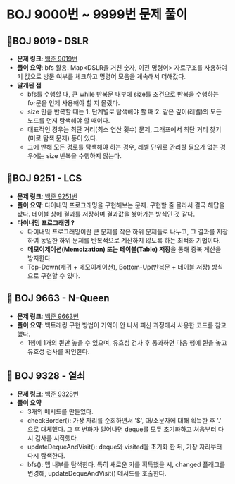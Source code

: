 # BOJ 9000번 ~ 9999번 문제 풀이

## 📌BOJ 9019 - DSLR
- **문제 링크**: [백준 9019번](https://www.acmicpc.net/problem/9019)
- **풀이 요약**: bfs 활용. Map<DSLR을 거친 숫자, 이전 명령어> 자료구조를 사용하여 키 값으로 방문 여부를 체크하고 명령어 모음을 계속해서 더해갔다.
- **알게된 점**
  - bfs를 수행할 때, 큰 while 반복문 내부에 size를 조건으로 반복을 수행하는 for문을 언제 사용해야 할 지 몰랐다.
  - size 만큼 반복할 때는 1. 단계별로 탐색해야 할 때 2. 같은 깊이(레벨)의 모든 노드를 먼저 탐색해야 할 때이다.
  - 대표적인 경우는 최단 거리(최소 연산 횟수) 문제, 그래프에서 최단 거리 찾기 (미로 탐색 문제) 등이 있다.
  - 그에 반해 모든 경로를 탐색해야 하는 경우, 레벨 단위로 관리할 필요가 없는 경우에는 size 반복을 수행하지 않는다.

## 📌BOJ 9251 - LCS
- **문제 링크**: [백준 9251번](https://www.acmicpc.net/problem/9251)
- **풀이 요약**: 다이내믹 프로그래밍을 구현해보는 문제. 구현할 줄 몰라서 결국 해답을 봤다. 테이블 상에 결과를 저장하며 결과값을 쌓아가는 방식인 것 같다.
- **다이내밍 프로그래밍 ?**
  - 다이내믹 프로그래밍이란 큰 문제를 작은 하위 문제들로 나누고, 그 결과를 저장하여 동일한 하위 문제를 반복적으로 계산하지 않도록 하는 최적화 기법이다.
  - **메모이제이션(Memoization) 또는 테이블(Table) 저장**을 통해 중복 계산을 방지한다.
  - Top-Down(재귀 + 메모이제이션), Bottom-Up(반복문 + 테이블 저장) 방식으로 구현할 수 있다.

## 📌 BOJ 9663 - N-Queen
- **문제 링크**: [백준 9663번](https://www.acmicpc.net/problem/9663)
- **풀이 요약**: 백트래킹 구현 방법이 기억이 안 나서 피신 과정에서 사용한 코드를 참고했다.
  - 1행에 1개의 퀸만 놓을 수 있으며, 유효성 검사 후 통과하면 다음 행에 퀸을 놓고 유효성 검사를 확인한다.

## 📌 BOJ 9328 - 열쇠
- **문제 링크**: [백준 9328번](https://www.acmicpc.net/problem/9328)
- **풀이 요약**
  - 3개의 메서드를 만들었다.
  - checkBorder(): 가장 자리를 순회하면서 '$', 대/소문자에 대해 획득한 후 '.' 으로 대체했다. 그 후 변화가 일어나면 deque를 모두 초기화하고 처음부터 다시 검사를 시작했다.
  - updateDequeAndVisit(): deque와 visited을 초기화 한 뒤, 가장 자리부터 다시 탐색한다.
  - bfs(): 맵 내부를 탐색한다. 특히 새로운 키를 획득했을 시, changed 플래그를 변경해, updateDequeAndVisit() 메서드를 호출한다.